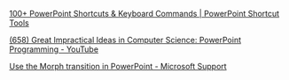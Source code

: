 

[100+ PowerPoint Shortcuts & Keyboard Commands | PowerPoint Shortcut Tools](https://shortcuttools.com/en/ms-powerpoint-shortcuts.html#allshortcuts)

[(658) Great Impractical Ideas in Computer Science: PowerPoint Programming - YouTube](https://www.youtube.com/watch?v=_3loq22TxSc)

[Use the Morph transition in PowerPoint - Microsoft Support](https://support.microsoft.com/en-us/office/use-the-morph-transition-in-powerpoint-8dd1c7b2-b935-44f5-a74c-741d8d9244ea)
